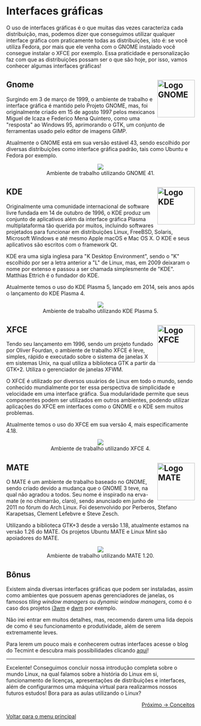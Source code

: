 # Interfaces gráficas

O uso de interfaces gráficas é o que muitas das vezes caracteriza cada distribuição, mas, podemos dizer que conseguimos utilizar qualquer interface gráfica com praticamente todas as distribuições, isto é: se você utiliza Fedora, por mais que ele venha com o GNOME instalado você consegue instalar o XFCE por exemplo. Essa praticidade e personalização faz com que as distribuições possam ser o que são hoje, por isso, vamos conhecer algumas interfaces gráficas!

## Gnome <img align="right" width="100" src="../img/gnome.png" alt="Logo GNOME">

Surgindo em 3 de março de 1999, o ambiente de trabalho e interface gráfica é mantido pelo Projeto GNOME, mas, foi originalmente criado em 15 de agosto 1997 pelos mexicanos Miguel de Icaza e Federico Mena Quintero, como uma "resposta" ao Windows 95, aprimorando o GTK, um conjunto de ferramentas usado pelo editor de imagens GIMP.

Atualmente o GNOME está em sua versão estável 43, sendo escolhido por diversas distribuições como interface gráfica padrão, tais como Ubuntu e Fedora por exemplo.

<figure align="center">
  <img src="../img/gnome_wpp.png">
  <figcaption>Ambiente de trabalho utilizando GNOME 41.</figcaption>
</figure>

## KDE <img align="right" width="100" src="../img/kde.png" alt="Logo KDE">

Originalmente uma comunidade internacional de software livre fundada em 14 de outubro de 1996, o KDE produz um conjunto de aplicativos além da interface gráfica Plasma multiplataforma tão querida por muitos, incluindo softwares projetados para funcionar em distribuições Linux, FreeBSD, Solaris, Microsoft Windows e até mesmo Apple macOS e Mac OS X. O KDE e seus aplicativos são escritos com o framework Qt.

KDE era uma sigla inglesa para "K Desktop Environment", sendo o "K" escolhido por ser a letra anterior a "L" de Linux, mas, em 2009 deixaram o nome por extenso e passou a ser chamada simplesmente de "KDE". Matthias Ettrich é o fundador do KDE.

Atualmente temos o uso do KDE Plasma 5, lançado em 2014, seis anos após o lançamento do KDE Plasma 4.

<figure align="center">
  <img src="../img/kde_wpp.png">
  <figcaption>Ambiente de trabalho utilizando KDE Plasma 5.</figcaption>
</figure>

## XFCE <img align="right" width="100" src="../img/xfce.png" alt="Logo XFCE">

Tendo seu lançamento em 1996, sendo um projeto fundado por Oliver Fourdan, o ambiente de trabalho XFCE é leve, simples, rápido e executado sobre o sistema de janelas X em sistemas Unix, na qual utiliza a biblioteca GTK a partir da GTK+2. Utiliza o gerenciador de janelas XFWM.

O XFCE é utilizado por diversos usuários de Linux em todo o mundo, sendo conhecido mundialmente por ter essa perspectiva de simplicidade e velocidade em uma interface gráfica. Sua modularidade permite que seus componentes podem ser utilizados em outros ambientes, podendo utilizar aplicações do XFCE em interfaces como o GNOME e o KDE sem muitos problemas.

Atualmente temos o uso do XFCE em sua versão 4, mais especificamente 4.18.

<figure align="center">
  <img src="../img/xfce_wpp.webp">
  <figcaption>Ambiente de trabalho utilizando XFCE 4.</figcaption>
</figure>

## MATE <img align="right" width="100" src="../img/mate.png" alt="Logo MATE">

O MATE é um ambiente de trabalho baseado no GNOME, sendo criado devido a mudança que o GNOME 3 teve, na qual não agradou a todos. Seu nome é inspirado na erva-mate (e no chimarrão, claro), sendo anunciado em junho de 2011 no fórum do Arch Linux. Foi desenvolvido por Perberos, Stefano Karapetsas, Clement Lefebvre e Steve Zesch.

Utilizando a biblioteca GTK+3 desde a versão 1.18, atualmente estamos na versão 1.26 do MATE. Os projetos Ubuntu MATE e Linux Mint são apoiadores do MATE.

<figure align="center">
  <img src="../img/mate_wpp.webp">
  <figcaption>Ambiente de trabalho utilizando MATE 1.20.</figcaption>
</figure>

## Bônus

Existem ainda diversas interfaces gráficas que podem ser instaladas, assim como ambientes que possuem apenas gerenciadores de janelas, os famosos *tiling window managers* ou *dynamic window managers*, como é o caso dos projetos <a href="https://i3wm.org/">i3wm</a> e <a href="https://dwm.suckless.org/">dwm</a> por exemplo.

Não irei entrar em muitos detalhes, mas, recomendo darem uma lida depois de como é seu funcionamento e produtividade, além de serem extremamente leves.

Para lerem um pouco mais e conhecerem outras interfaces acesse o blog do Tecmint e descubra mais possibilidades clicando <a href="https://www.tecmint.com/best-linux-desktop-environments/">aqui<a/>!
  
---

Excelente! Conseguimos concluir nossa introdução completa sobre o mundo Linux, na qual falamos sobre a história do Linux em si, funcionamento de licenças, apresentações de distribuições e interfaces, além de configurarmos uma máquina virtual para realizarmos nossos futuros estudos! Bora para as aulas utilizando o Linux?

<p align="right">
  <a href="https://github.com/lanjoni/lpi4noobs/blob/main/content/conceitos">Próximo -> Conceitos</a>
</p>

<p align="left">
  <a href="https://github.com/lanjoni/lpi4noobs#roadmap">Voltar para o menu principal</a>
</p>
